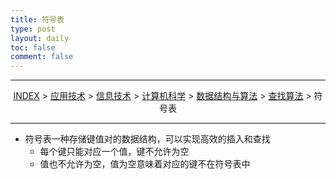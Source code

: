 ```yaml
---
title: 符号表
type: post
layout: daily
toc: false
comment: false
---
```

---
<span><center>[INDEX](/gknows/index) > [应用技术](/gknows/应用技术) > [信息技术](/gknows/信息技术) > [计算机科学](/gknows/计算机科学) > [数据结构与算法](/gknows/数据结构与算法) > [查找算法](/gknows/查找算法) > 符号表</center></span>

---
- 符号表一种存储键值对的数据结构，可以实现高效的插入和查找
  - 每个键只能对应一个值，键不允许为空
  - 值也不允许为空，值为空意味着对应的键不在符号表中

